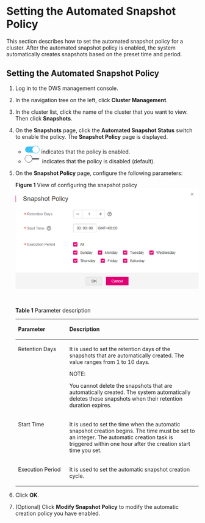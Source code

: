 # Setting the Automated Snapshot Policy<a name="dws_01_0089"></a>

This section describes how to set the automated snapshot policy for a cluster. After the automated snapshot policy is enabled, the system automatically creates snapshots based on the preset time and period.

## Setting the Automated Snapshot Policy<a name="section13594386114220"></a>

1.  Log in to the DWS management console.
2.  In the navigation tree on the left, click  **Cluster Management**.
3.  In the cluster list, click the name of the cluster that you want to view. Then click  **Snapshots**.
4.  On the  **Snapshots**  page, click the  **Automated Snapshot Status**  switch to enable the policy. The  **Snapshot Policy**  page is displayed.
    -   ![](figures/icon-button3.png)  indicates that the policy is enabled.
    -   ![](figures/icon_dws_off.jpg)  indicates that the policy is disabled \(default\).

5.  On the  **Snapshot Policy**  page, configure the following parameters:

    **Figure  1**  View of configuring the snapshot policy<a name="fig1957223555319"></a>  
    ![](figures/view-of-configuring-the-snapshot-policy.png "view-of-configuring-the-snapshot-policy")

      

    **Table  1**  Parameter description

    <a name="table1355651818416"></a>
    <table><thead align="left"><tr id="row555312181040"><th class="cellrowborder" valign="top" width="28.000000000000004%" id="mcps1.2.3.1.1"><p id="p1055313187410"><a name="p1055313187410"></a><a name="p1055313187410"></a><strong id="b84235270692541"><a name="b84235270692541"></a><a name="b84235270692541"></a>Parameter</strong></p>
    </th>
    <th class="cellrowborder" valign="top" width="72%" id="mcps1.2.3.1.2"><p id="p1755314181848"><a name="p1755314181848"></a><a name="p1755314181848"></a><strong id="b842352706181449"><a name="b842352706181449"></a><a name="b842352706181449"></a>Description</strong></p>
    </th>
    </tr>
    </thead>
    <tbody><tr id="row155542181842"><td class="cellrowborder" valign="top" width="28.000000000000004%" headers="mcps1.2.3.1.1 "><p id="p04771730104018"><a name="p04771730104018"></a><a name="p04771730104018"></a>Retention Days</p>
    </td>
    <td class="cellrowborder" valign="top" width="72%" headers="mcps1.2.3.1.2 "><p id="p19553121817411"><a name="p19553121817411"></a><a name="p19553121817411"></a>It is used to set the retention days of the snapshots that are automatically created. The value ranges from 1 to 10 days.</p>
    <div class="note" id="note125545181345"><a name="note125545181345"></a><a name="note125545181345"></a><span class="notetitle"> NOTE: </span><div class="notebody"><p id="p555319181643"><a name="p555319181643"></a><a name="p555319181643"></a>You cannot delete the snapshots that are automatically created. The system automatically deletes these snapshots when their retention duration expires.</p>
    </div></div>
    </td>
    </tr>
    <tr id="row7556518248"><td class="cellrowborder" valign="top" width="28.000000000000004%" headers="mcps1.2.3.1.1 "><p id="p7399234124010"><a name="p7399234124010"></a><a name="p7399234124010"></a>Start Time</p>
    </td>
    <td class="cellrowborder" valign="top" width="72%" headers="mcps1.2.3.1.2 "><p id="p14556918545"><a name="p14556918545"></a><a name="p14556918545"></a>It is used to set the time when the automatic snapshot creation begins. The time must be set to an integer. The automatic creation task is triggered within one hour after the creation start time you set. </p>
    </td>
    </tr>
    <tr id="row35566181148"><td class="cellrowborder" valign="top" width="28.000000000000004%" headers="mcps1.2.3.1.1 "><p id="p20322183715408"><a name="p20322183715408"></a><a name="p20322183715408"></a>Execution Period</p>
    </td>
    <td class="cellrowborder" valign="top" width="72%" headers="mcps1.2.3.1.2 "><p id="p9556121819416"><a name="p9556121819416"></a><a name="p9556121819416"></a>It is used to set the automatic snapshot creation cycle.</p>
    </td>
    </tr>
    </tbody>
    </table>

6.  Click  **OK**.
7.  \(Optional\) Click  **Modify Snapshot Policy**  to modify the automatic creation policy you have enabled.

